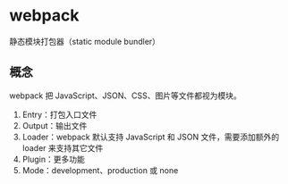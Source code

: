 # webpack

静态模块打包器（static module bundler）

## 概念

webpack 把 JavaScript、JSON、CSS、图片等文件都视为模块。

1. Entry：打包入口文件
1. Output：输出文件
1. Loader：webpack 默认支持 JavaScript 和 JSON 文件，需要添加额外的 loader 来支持其它文件
1. Plugin：更多功能
1. Mode：development、production 或 none